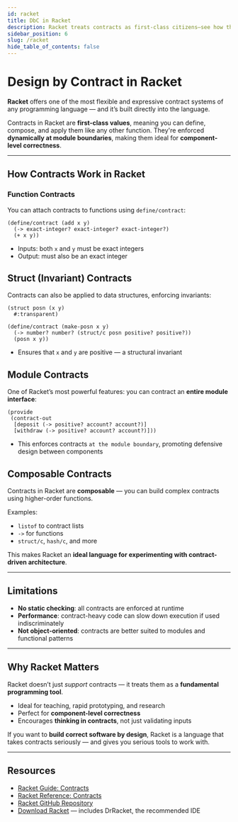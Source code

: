 ```yaml
---
id: racket
title: DbC in Racket
description: Racket treats contracts as first-class citizens—see how they enable function, struct, and module-level correctness.
sidebar_position: 6
slug: /racket
hide_table_of_contents: false
---
```


# Design by Contract in Racket

**Racket** offers one of the most flexible and expressive contract systems of any programming language — and it’s built directly into the language.

Contracts in Racket are **first-class values**, meaning you can define, compose, and apply them like any other function. They're enforced **dynamically at module boundaries**, making them ideal for **component-level correctness**.

---

## How Contracts Work in Racket

### Function Contracts

You can attach contracts to functions using `define/contract`:

```racket
(define/contract (add x y)
  (-> exact-integer? exact-integer? exact-integer?)
  (+ x y))
```

- Inputs: both `x` and `y` must be exact integers
- Output: must also be an exact integer

## Struct (Invariant) Contracts

Contracts can also be applied to data structures, enforcing invariants:

```racket
(struct posn (x y)
  #:transparent)

(define/contract (make-posn x y)
  (-> number? number? (struct/c posn positive? positive?))
  (posn x y))
```

- Ensures that `x` and `y` are positive — a structural invariant

## Module Contracts

One of Racket’s most powerful features: you can contract an **entire module interface**:

```racket
(provide
 (contract-out
  [deposit (-> positive? account? account?)]
  [withdraw (-> positive? account? account?)]))
```

- This enforces contracts `at the module boundary`, promoting defensive design between components

## Composable Contracts

Contracts in Racket are **composable** — you can build complex contracts using higher-order functions.

Examples:

- `listof` to contract lists
- `->` for functions
- `struct/c`, `hash/c`, and more

This makes Racket an **ideal language for experimenting with contract-driven architecture**.

---

## Limitations

- **No static checking**: all contracts are enforced at runtime
- **Performance**: contract-heavy code can slow down execution if used indiscriminately
- **Not object-oriented**: contracts are better suited to modules and functional patterns

---

## Why Racket Matters

Racket doesn’t just _support_ contracts — it treats them as a **fundamental programming tool**.

- Ideal for teaching, rapid prototyping, and research
- Perfect for **component-level correctness**
- Encourages **thinking in contracts**, not just validating inputs

If you want to **build correct software by design**, Racket is a language that takes contracts seriously — and gives you serious tools to work with.

---

## Resources

- [Racket Guide: Contracts](https://docs.racket-lang.org/guide/contract-boundaries.html)
- [Racket Reference: Contracts](https://docs.racket-lang.org/reference/contracts.html)
- [Racket GitHub Repository](https://github.com/racket/racket)
- [Download Racket](https://download.racket-lang.org/) — includes DrRacket, the recommended IDE
